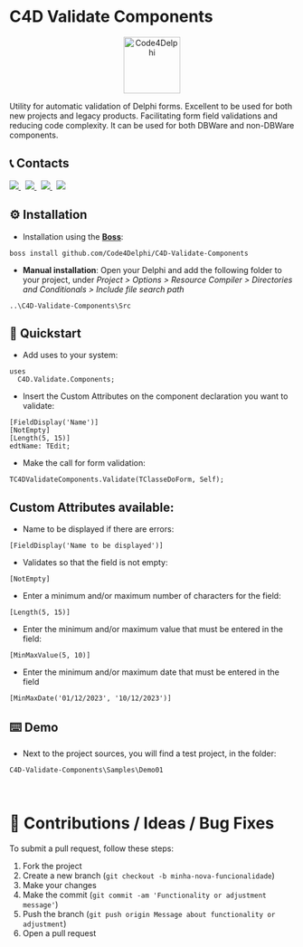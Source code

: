 # C4D Validate Components
<p align="center">
  <a href="https://github.com/Code4Delphi/Code4D-Wizard/blob/master/Images/C4D-Logo.png">
    <img alt="Code4Delphi" height="100" src="https://github.com/Code4Delphi/Code4D-Wizard/blob/master/Images/c4d-logo-100x100.png">
  </a> 
</p>
Utility for automatic validation of Delphi forms. Excellent to be used for both new projects and legacy products. Facilitating form field validations and reducing code complexity. It can be used for both DBWare and non-DBWare components.



## 📞 Contacts

<p align="left">
  <a href="https://t.me/Code4Delphi" target="_blank">
    <img src="https://img.shields.io/badge/Telegram:-Join%20Channel-blue?logo=telegram">
  </a> 
  &nbsp;
  <a href="mailto:contato@code4delphi.com.br" target="_blank">
    <img src="https://img.shields.io/badge/E--mail-contato%40code4delphi.com.br-yellowgreen?logo=maildotru&logoColor=yellowgreen">
  </a>
   &nbsp;
  <a href="https://go.hotmart.com/U81331747Y?dp=1" target="_blank">
    <img src="https://img.shields.io/badge/Course:-Open%20Tools%20API-F00?logo=delphi">
  </a> 
   &nbsp;
  <a href="https://www.youtube.com/@code4delphi" target="_blank">
    <img src="https://img.shields.io/badge/YouTube:-Join%20Channel-red?logo=youtube&logoColor=red">
  </a> 
</p>



## ⚙️ Installation

* Installation using the [**Boss**](https://github.com/HashLoad/boss):

```
boss install github.com/Code4Delphi/C4D-Validate-Components
```

* **Manual installation**: Open your Delphi and add the following folder to your project, under *Project > Options > Resource Compiler > Directories and Conditionals > Include file search path*

```
..\C4D-Validate-Components\Src
```



## 🚀 Quickstart
* Add uses to your system:
```
uses
  C4D.Validate.Components;
```

* Insert the Custom Attributes on the component declaration you want to validate:
```
[FieldDisplay('Name')]
[NotEmpty]
[Length(5, 15)]
edtName: TEdit;
```

* Make the call for form validation:
```
TC4DValidateComponents.Validate(TClasseDoForm, Self);
```

## Custom Attributes available:

* Name to be displayed if there are errors:
```
[FieldDisplay('Name to be displayed')]
```

* Validates so that the field is not empty:
```
[NotEmpty]
```

* Enter a minimum and/or maximum number of characters for the field:
```
[Length(5, 15)]
```

* Enter the minimum and/or maximum value that must be entered in the field:
```
[MinMaxValue(5, 10)]
```

* Enter the minimum and/or maximum date that must be entered in the field
```
[MinMaxDate('01/12/2023', '10/12/2023')]
```

## ⌨️ Demo
* Next to the project sources, you will find a test project, in the folder:
```
C4D-Validate-Components\Samples\Demo01
```


‌
# 💬 Contributions / Ideas / Bug Fixes
To submit a pull request, follow these steps:

1. Fork the project
2. Create a new branch (`git checkout -b minha-nova-funcionalidade`)
3. Make your changes
4. Make the commit (`git commit -am 'Functionality or adjustment message'`)
5. Push the branch (`git push origin Message about functionality or adjustment`)
6. Open a pull request
